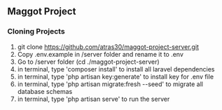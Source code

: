 ## Maggot Project

### Cloning Projects
1. git clone https://github.com/atras30/maggot-project-server.git
2. Copy .env.example in /server folder and rename it to .env
3. Go to /server folder (cd ./maggot-project-server)
4. in terminal, type 'composer install' to install all laravel dependencies
5. in terminal, type 'php artisan key:generate' to install key for .env file
6. in terminal, type 'php artisan migrate:fresh --seed' to migrate all database schemas
7. in terminal, type 'php artisan serve' to run the server